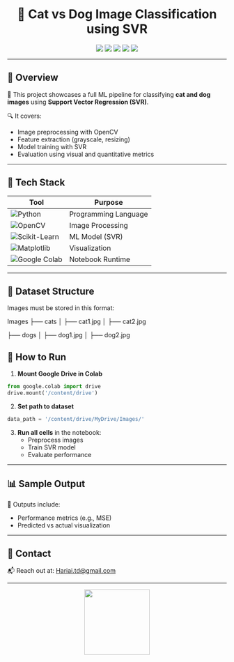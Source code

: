 
<h1 align="center">🐾 Cat vs Dog Image Classification using SVR</h1>

<p align="center">
  <img src="https://img.shields.io/badge/Python-3776AB?style=for-the-badge&logo=python&logoColor=white"/>
  <img src="https://img.shields.io/badge/OpenCV-27338e?style=for-the-badge&logo=opencv&logoColor=white"/>
  <img src="https://img.shields.io/badge/Scikit--Learn-F7931E?style=for-the-badge&logo=scikit-learn&logoColor=white"/>
  <img src="https://img.shields.io/badge/Google%20Colab-F9AB00?style=for-the-badge&logo=googlecolab&logoColor=white"/>
  <img src="https://img.shields.io/badge/Matplotlib-007ACC?style=for-the-badge&logo=matplotlib&logoColor=white"/>
</p>

---

## 📌 Overview

🎯 This project showcases a full ML pipeline for classifying **cat and dog images** using **Support Vector Regression (SVR)**.

🔍 It covers:
- Image preprocessing with OpenCV
- Feature extraction (grayscale, resizing)
- Model training with SVR
- Evaluation using visual and quantitative metrics

---

## 🧰 Tech Stack

| Tool | Purpose |
|------|---------|
| ![Python](https://img.shields.io/badge/Python-3776AB?logo=python&logoColor=white&style=flat) | Programming Language |
| ![OpenCV](https://img.shields.io/badge/OpenCV-27338e?logo=opencv&logoColor=white&style=flat) | Image Processing |
| ![Scikit-Learn](https://img.shields.io/badge/Scikit--Learn-F7931E?logo=scikit-learn&logoColor=white&style=flat) | ML Model (SVR) |
| ![Matplotlib](https://img.shields.io/badge/Matplotlib-007ACC?logo=matplotlib&logoColor=white&style=flat) | Visualization |
| ![Google Colab](https://img.shields.io/badge/Colab-F9AB00?logo=googlecolab&logoColor=white&style=flat) | Notebook Runtime |

---

## 📂 Dataset Structure

Images must be stored in this format:

Images
├── cats
│   ├── cat1.jpg
│   ├── cat2.jpg


├── dogs
│   ├── dog1.jpg
│   ├── dog2.jpg




## 🚀 How to Run

1. **Mount Google Drive in Colab**
```python
from google.colab import drive
drive.mount('/content/drive')
```

2. **Set path to dataset**
```python
data_path = '/content/drive/MyDrive/Images/'
```

3. **Run all cells** in the notebook:
   - Preprocess images
   - Train SVR model
   - Evaluate performance

---

## 📊 Sample Output

📌 Outputs include:
- Performance metrics (e.g., MSE)
- Predicted vs actual visualization

---

## 📧 Contact

📬 Reach out at: [Hariai.td@gmail.com](mailto:Hariai.td@gmail.com)

---

<p align="center">
  <img src="https://media.giphy.com/media/3oriO0OEd9QIDdllqo/giphy.gif" width="150"/>
</p>
